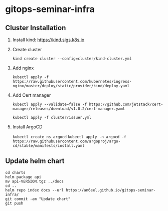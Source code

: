 # gitops-seminar-infra

## Cluster Installation

1. Install kind: https://kind.sigs.k8s.io

2. Create cluster

   `kind create cluster --config=cluster/kind-cluster.yml`
   
3. Add nginx

    `kubectl apply -f https://raw.githubusercontent.com/kubernetes/ingress-nginx/master/deploy/static/provider/kind/deploy.yaml`

4. Add Cert manager

    `kubectl apply --validate=false -f https://github.com/jetstack/cert-manager/releases/download/v1.0.2/cert-manager.yaml`
    
    `kubectl apply -f cluster/issuer.yml` 
    
5. Install ArgoCD
    
    `kubectl create ns argocd`
    `kubectl apply -n argocd -f https://raw.githubusercontent.com/argoproj/argo-cd/stable/manifests/install.yaml`
    

## Update helm chart 

```
cd charts
helm package api
mv api-VERSION.tgz ../docs
cd ..
helm repo index docs --url https://an6eel.github.io/gitops-seminar-infra/
git commit -am "Update chart"
git push
```